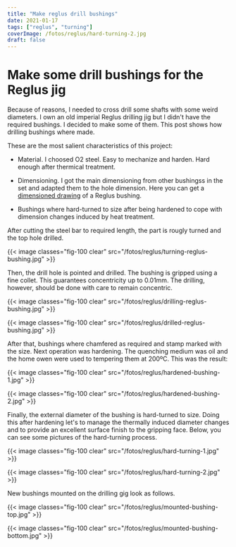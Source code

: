 ```yaml
---
title: "Make reglus drill bushings"
date: 2021-01-17
tags: ["reglus", "turning"]
coverImage: /fotos/reglus/hard-turning-2.jpg
draft: false
---
```



# Make some drill bushings for the Reglus jig

Because of reasons, I needed to cross drill some shafts with some
weird diameters. I own an old imperial Reglus drilling jig but I
didn't have the required bushings. I decided to make some of them. This
post shows how drilling bushings where made.

These are the most salient characteristics of this project:

* Material. I choosed O2 steel. Easy to mechanize and harden. Hard
  enough after thermical treatment.

* Dimensioning. I got the main dimensioning from other bushingss in
  the set and adapted them to the hole dimension. Here you can get a
  [dimensioned drawing](/pfds/dolla-reglus.pdf) of a Reglus bushing.

* Bushings where hard-turned to size after being hardened to cope with
  dimension changes induced by heat treatment.

After cutting the steel bar to required length, the part is rougly
turned and the top hole drilled. 

{{< image classes="fig-100 clear"
          src="/fotos/reglus/turning-reglus-bushing.jpg" >}}

Then, the drill hole is pointed and drilled. The bushing is gripped
using a fine collet. This guarantees concentricity up to 0.01mm. The
drilling, however, should be done with care to remain concentric.

{{< image classes="fig-100 clear"
          src="/fotos/reglus/drilling-reglus-bushing.jpg" >}}

{{< image classes="fig-100 clear"
          src="/fotos/reglus/drilled-reglus-bushing.jpg" >}}
		  
After that, bushings where chamfered as required and stamp marked with
the size. Next operation was hardening. The quenching medium was oil
and the home owen were used to tempering them at 200ºC. This was the
result:

{{< image classes="fig-100 clear"
          src="/fotos/reglus/hardened-bushing-1.jpg" >}}

{{< image classes="fig-100 clear"
          src="/fotos/reglus/hardened-bushing-2.jpg" >}}

Finally, the external diameter of the bushing is hard-turned to
size. Doing this after hardening let's to manage the thermally induced
diameter changes and to provide an excellent surface finish to the
gripping face. Below, you can see some pictures of the hard-turning
process.

{{< image classes="fig-100 clear"
          src="/fotos/reglus/hard-turning-1.jpg" >}}

{{< image classes="fig-100 clear"
          src="/fotos/reglus/hard-turning-2.jpg" >}}

New bushings mounted on the drilling gig look as follows.

{{< image classes="fig-100 clear"
          src="/fotos/reglus/mounted-bushing-top.jpg" >}} 
		  
{{< image classes="fig-100 clear"
          src="/fotos/reglus/mounted-bushing-bottom.jpg" >}}
		  
